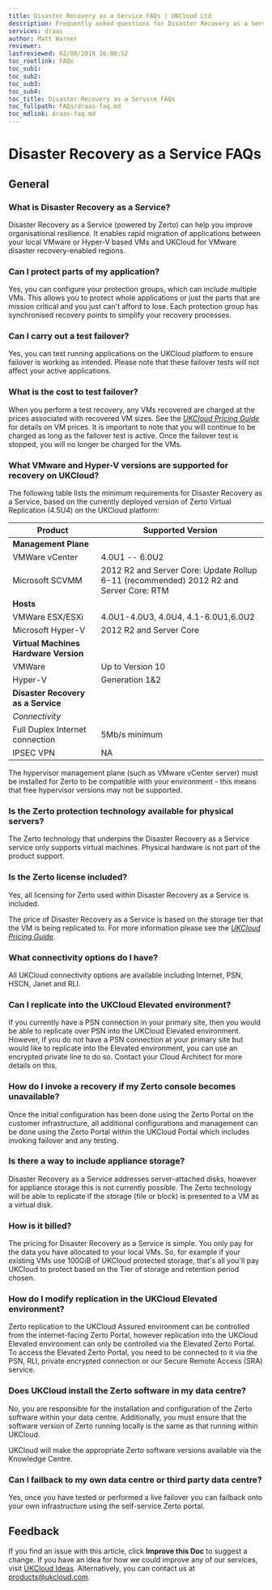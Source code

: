 ```yaml
---
title: Disaster Recovery as a Service FAQs | UKCloud Ltd
description: Frequently asked questions for Disaster Recovery as a Service (Powered by Zerto)
services: draas
author: Matt Warner
reviewer:
lastreviewed: 02/08/2018 16:00:52
toc_rootlink: FAQs
toc_sub1: 
toc_sub2:
toc_sub3:
toc_sub4:
toc_title: Disaster Recovery as a Service FAQs
toc_fullpath: FAQs/draas-faq.md
toc_mdlink: draas-faq.md
---
```


# Disaster Recovery as a Service FAQs

## General

### What is Disaster Recovery as a Service?

Disaster Recovery as a Service (powered by Zerto) can help you improve organisational resilience. It enables rapid migration of applications between your local VMware or Hyper-V based VMs and UKCloud for VMware disaster recovery-enabled regions.

### Can I protect parts of my application?

Yes, you can configure your protection groups, which can include multiple VMs. This allows you to protect whole applications or just the parts that are mission critical and you just can't afford to lose. Each protection group has synchronised recovery points to simplify your recovery processes.

### Can I carry out a test failover?

Yes, you can test running applications on the UKCloud platform to ensure failover is working as intended. Please note that these failover tests will not affect your active applications.

### What is the cost to test failover?

When you perform a test recovery, any VMs recovered are charged at the prices associated with recovered VM sizes. See the [*UKCloud Pricing Guide*](https://ukcloud.com/wp-content/uploads/2019/06/ukcloud-pricing-guide-11.0.pdf) for details on VM prices. It is important to note that you will continue to be charged as long as the failover test is active. Once the failover test is stopped, you will no longer be charged for the VMs.

### What VMware and Hyper-V versions are supported for recovery on UKCloud?

The following table lists the minimum requirements for Disaster Recovery as a Service, based on the currently deployed version of Zerto Virtual Replication (4.5U4) on the UKCloud platform:

Product | Supported Version
--------|------------------
**Management Plane** | &nbsp;
VMWare vCenter | 4.0U1 -- 6.0U2
Microsoft SCVMM | 2012 R2 and Server Core: Update  Rollup 6-11 (recommended) 2012 R2 and Server Core: RTM
**Hosts** | &nbsp;
VMWare ESX/ESXi | 4.0U1-4.0U3, 4.0U4, 4.1-6.0U1,6.0U2
Microsoft Hyper-V | 2012 R2 and Server Core
**Virtual Machines Hardware Version** | &nbsp;
VMWare | Up to Version 10
Hyper-V | Generation 1&2
**Disaster Recovery as a Service** | &nbsp;
*Connectivity* | &nbsp;
Full Duplex Internet connection | 5Mb/s minimum
IPSEC VPN | NA

The hypervisor management plane (such as VMware vCenter server) must be installed for Zerto to be compatible with your environment - this means that free hypervisor versions may not be supported.

### Is the Zerto protection technology available for physical servers?

The Zerto technology that underpins the Disaster Recovery as a Service service only supports virtual machines. Physical hardware is not part of the product support.

### Is the Zerto license included?

Yes, all licensing for Zerto used within Disaster Recovery as a Service is included.

The price of Disaster Recovery as a Service is based on the storage tier that the VM is being replicated to. For more information please see the [*UKCloud Pricing Guide*](https://ukcloud.com/wp-content/uploads/2019/06/ukcloud-pricing-guide-11.0.pdf).

### What connectivity options do I have?

All UKCloud connectivity options are available including Internet, PSN, HSCN, Janet and RLI.

### Can I replicate into the UKCloud Elevated environment?

If you currently have a PSN connection in your primary site, then you would be able to replicate over PSN into the UKCloud Elevated environment. However, if you do not have a PSN connection at your primary site but would like to replicate into the Elevated environment, you can use an encrypted private line to do so. Contact your Cloud Architect for more details on this.

### How do I invoke a recovery if my Zerto console becomes unavailable?

Once the initial configuration has been done using the Zerto Portal on the customer infrastructure, all additional configurations and management can be done using the Zerto Portal within the UKCloud Portal which includes invoking failover and any testing.

### Is there a way to include appliance storage?

Disaster Recovery as a Service addresses server-attached disks, however for appliance storage this is not currently possible. The Zerto technology will be able to replicate if the storage (file or block) is presented to a VM as a virtual disk.

### How is it billed?

The pricing for Disaster Recovery as a Service is simple. You only pay for the data you have allocated to your local VMs. So, for example if your existing VMs use 100GiB of UKCloud protected storage, that's all you'll pay UKCloud to protect based on the Tier of storage and retention period chosen.

### How do I modify replication in the UKCloud Elevated environment?

Zerto replication to the UKCloud Assured environment can be controlled from the internet-facing Zerto Portal, however replication into the UKCloud Elevated environment can only be controlled via the Elevated Zerto Portal. To access the Elevated Zerto Portal, you need to be connected to it via the PSN, RLI, private encrypted connection or our Secure Remote Access (SRA) service.

### Does UKCloud install the Zerto software in my data centre?

No, you are responsible for the installation and configuration of the Zerto software within your data centre. Additionally, you must ensure that the software version of Zerto running locally is the same as that running within UKCloud.

UKCloud will make the appropriate Zerto software versions available via the Knowledge Centre.

### Can I failback to my own data centre or third party data centre?

Yes, once you have tested or performed a live failover you can failback onto your own infrastructure using the self-service Zerto portal.

## Feedback

If you find an issue with this article, click **Improve this Doc** to suggest a change. If you have an idea for how we could improve any of our services, visit [UKCloud Ideas](https://ideas.ukcloud.com). Alternatively, you can contact us at <products@ukcloud.com>.